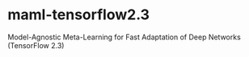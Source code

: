 # maml-tensorflow2.3
Model-Agnostic Meta-Learning for Fast Adaptation of Deep Networks (TensorFlow 2.3)
